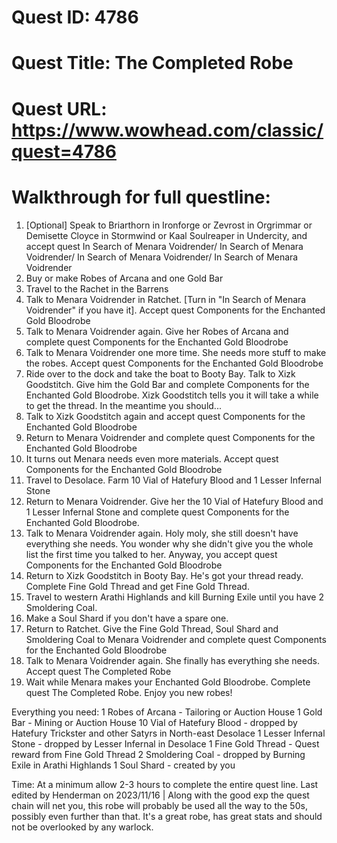 # Quest ID: 4786
# Quest Title: The Completed Robe
# Quest URL: https://www.wowhead.com/classic/quest=4786
# Walkthrough for full questline:
1. [Optional] Speak to Briarthorn in Ironforge or Zevrost in Orgrimmar or Demisette Cloyce in Stormwind or Kaal Soulreaper in Undercity, and accept quest  In Search of Menara Voidrender/ In Search of Menara Voidrender/ In Search of Menara Voidrender/ In Search of Menara Voidrender
2. Buy or make  Robes of Arcana and one  Gold Bar
3. Travel to the Rachet in the Barrens
4. Talk to Menara Voidrender in Ratchet. [Turn in "In Search of Menara Voidrender" if you have it]. Accept quest  Components for the Enchanted Gold Bloodrobe
5. Talk to Menara Voidrender again. Give her  Robes of Arcana and complete quest  Components for the Enchanted Gold Bloodrobe
6. Talk to Menara Voidrender one more time. She needs more stuff to make the robes. Accept quest  Components for the Enchanted Gold Bloodrobe
7. Ride over to the dock and take the boat to Booty Bay. Talk to Xizk Goodstitch. Give him the  Gold Bar and complete  Components for the Enchanted Gold Bloodrobe. Xizk Goodstitch tells you it will take a while to get the thread. In the meantime you should...
8. Talk to Xizk Goodstitch again and accept quest  Components for the Enchanted Gold Bloodrobe
9. Return to Menara Voidrender and complete quest  Components for the Enchanted Gold Bloodrobe
10. It turns out Menara needs even more materials. Accept quest  Components for the Enchanted Gold Bloodrobe
11. Travel to Desolace. Farm 10  Vial of Hatefury Blood and 1  Lesser Infernal Stone
12. Return to Menara Voidrender. Give her the 10  Vial of Hatefury Blood and 1  Lesser Infernal Stone and complete quest  Components for the Enchanted Gold Bloodrobe.
13. Talk to Menara Voidrender again. Holy moly, she still doesn't have everything she needs. You wonder why she didn't give you the whole list the first time you talked to her. Anyway, you accept quest  Components for the Enchanted Gold Bloodrobe
14. Return to Xizk Goodstitch in Booty Bay. He's got your thread ready. Complete  Fine Gold Thread and get  Fine Gold Thread.
15. Travel to western Arathi Highlands and kill Burning Exile until you have 2  Smoldering Coal.
16. Make a  Soul Shard if you don't have a spare one.
17. Return to Ratchet. Give the  Fine Gold Thread,  Soul Shard and  Smoldering Coal to Menara Voidrender and complete quest  Components for the Enchanted Gold Bloodrobe
18. Talk to Menara Voidrender again. She finally has everything she needs. Accept quest  The Completed Robe
19. Wait while Menara makes your  Enchanted Gold Bloodrobe. Complete quest  The Completed Robe.
Enjoy you new robes!

Everything you need:
1  Robes of Arcana - Tailoring or Auction House
1  Gold Bar - Mining or Auction House
10  Vial of Hatefury Blood - dropped by Hatefury Trickster and other Satyrs in North-east Desolace
1  Lesser Infernal Stone - dropped by Lesser Infernal in Desolace
1  Fine Gold Thread - Quest reward from  Fine Gold Thread
2  Smoldering Coal - dropped by Burning Exile in Arathi Highlands
1  Soul Shard - created by you

Time:
At a minimum allow 2-3 hours to complete the entire quest line.
Last edited by Henderman on 2023/11/16 | Along with the good exp the quest chain will net you, this robe will probably be used all the way to the 50s, possibly even further than that. It's a great robe, has great stats and should not be overlooked by any warlock.